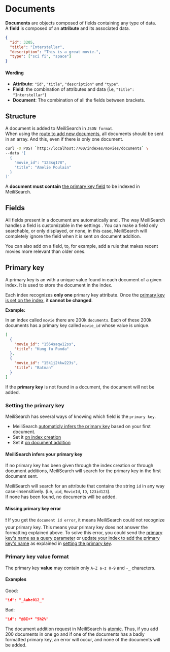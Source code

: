 # Documents

**Documents** are objects composed of fields containing any type of data.</br>
A **field** is composed of an **attribute** and its associated data.

```json
{
  "id": 3205,
  "title": "Interstellar",
  "description": "This is a great movie.",
  "type": ["sci fi", "space"]
}
```

#### Wording

- **Attribute**: `"id"`, `"title"`, `"description"` and `"type"`.
- **Field**: the combination of attributes and data (i.e, `"title": "Interstellar"`)
- **Document**: The combination of all the fields between brackets.

## Structure

A document is added to MeiliSearch in `JSON format`.<br/>
When using the [route to add new documents](/references/documents.md#add-or-update-documents), all documents should be sent in an array. And this, even if there is only one document.

```bash
curl -X POST `http://localhost:7700/indexes/movies/documents` \
--data '[
  {
    "movie_id": "123sq178",
    "title": "Amelie Poulain"
  }
]'
```

A **document must contain** [the primary key field](/guides/main_concepts/documents.md#primary-key) to be indexed in MeiliSearch.

## Fields

All fields present in a document are automatically <clientGlossary word="searchable" /> and <clientGlossary word="displayed" />.
The way MeiliSearch handles a field is customizable in the settings <Badge text="soon" type="warn"/>. You can make a field only searchable, or only displayed, or none, in this case, MeiliSearch will completely ignore the field when it is sent on document addition.

You can also add <clientGlossary word="ranking rules" /> on a field, to, for example, add a rule that makes recent movies more relevant than older ones.

## Primary key

A primary key is an <clientGlossary word="attribute" /> with a unique value found in each document of a given index. It is used to store the document in the index.

Each index recognizes **only one** primary key attribute. Once the [primary key is set on the index](/guides/main_concepts/documents.md#setting-the-primary-key), it **cannot be changed**.

**Example:**

In an index called `movie` there are 200k `documents`. Each of these 200k documents has a primary key called `movie_id` whose value is unique.

```json
[
  {
    "movie_id": "1564saqw12ss",
    "title": "Kung fu Panda"
  },
  {
    "movie_id": "15k1j2kkw223s",
    "title": "Batman"
  }
]
```

If the **primary key** is not found in a document, the document will not be added.

### Setting the primary key

MeiliSearch has several ways of knowing which field is the `primary key`.

- MeiliSearch [automaticly infers the primary key](/guides/main_concepts/documents.md#meilisearch-infers-your-primary-key) based on your first document.
- Set it [on index creation](/references/indexes.md#create-an-index)
- Set it [on document addition](/references/documents.md#add-or-replace-documents)

#### MeiliSearch infers your primary key

If no primary key has been given through the index creation or through document additions, MeiliSearch will search for the primary key in the first document sent.

MeiliSearch will search for an attribute that contains the string `id` in any way case-insensitively. (i.e, `uid`, `MovieId`, `ID`, `123id123`).<br>
If none has been found, no documents will be added.

#### Missing primary key error

❗️ If you get the `document id error`, it means MeiliSearch could not recognize your primary key. This means your primary key does not answer the formatting explained above. To solve this error, you could send the [primary key's name as a query parameter](/references/documents.md#add-or-replace-documents) or [update your index to add the primary key's name](/references/indexes.md#create-an-index) as explained in [setting the primary key](/guides/main_concepts/documents.md#primary-key).

### Primary key value format

The primary key **value** may contain only `A-Z a-z 0-9` and `-_` characters.

#### Examples

Good:
```json
"id": "_Aabc012_"
```

Bad:
```json
"id": "@BI+* ^5h2%"
```

The document addition request in MeiliSearch is <!-- prettier-ignore -->[atomic](https://en.wikipedia.org/wiki/Atomicity_(database_systems)). Thus, if you add 200 documents in one go and if one of the documents has a badly formatted primary key, an error will occur, and none of the documents will be added.
